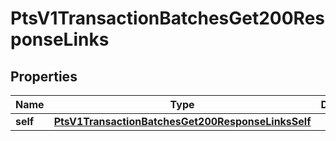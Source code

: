 
# PtsV1TransactionBatchesGet200ResponseLinks

## Properties
Name | Type | Description | Notes
------------ | ------------- | ------------- | -------------
**self** | [**PtsV1TransactionBatchesGet200ResponseLinksSelf**](PtsV1TransactionBatchesGet200ResponseLinksSelf.md) |  |  [optional]



